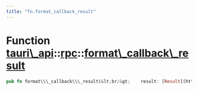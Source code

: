 ```yaml
---
title: "fn.format_callback_result"
---
```


Function [tauri\\\_api](/api/rust/tauri\_api/../index.html)::[rpc](/api/rust/tauri\_api/index.html)::[format\\\_callback\\\_result](/api/rust/tauri\_api/)
==========================================================================================================================================================

```rust
pub fn format\\\_callback\\\_result(&lt;br/&gt;    result: [Result](https://doc.rust-lang.org/nightly/core/result/enum.Result.html "enum core::result::Result")&lt;[String](https://doc.rust-lang.org/nightly/alloc/string/struct.String.html "struct alloc::string::String"), [String](https://doc.rust-lang.org/nightly/alloc/string/struct.String.html "struct alloc::string::String")\&gt;, &lt;br/&gt;    callback: [String](https://doc.rust-lang.org/nightly/alloc/string/struct.String.html "struct alloc::string::String"), &lt;br/&gt;    error\\\_callback: [String](https://doc.rust-lang.org/nightly/alloc/string/struct.String.html "struct alloc::string::String")&lt;br/&gt;) -&gt; [String](https://doc.rust-lang.org/nightly/alloc/string/struct.String.html "struct alloc::string::String")
```
      
